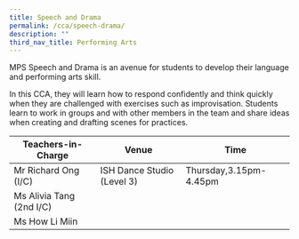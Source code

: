 ```yaml
---
title: Speech and Drama
permalink: /cca/speech-drama/
description: ""
third_nav_title: Performing Arts
---
```


MPS Speech and Drama is an avenue for students to develop their language and performing arts skill.

In this CCA, they will learn how to respond confidently and think quickly when they are challenged with exercises such as improvisation. Students learn to work in groups and with other members in the team and share ideas when creating and drafting scenes for practices.


| Teachers-in-Charge | Venue | Time |
| -------- | -------- | -------- |
| Mr Richard Ong (I/C)     | ISH Dance Studio (Level 3)     | Thursday,3.15pm-4.45pm     |
| Ms Alivia Tang (2nd I/C)     |      |     |
| Ms How Li Miin    |     |      |